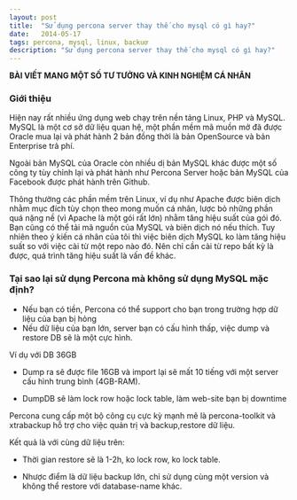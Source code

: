```yaml
---
layout: post
title:  "Sử dụng percona server thay thế cho mysql có gì hay?"
date:   2014-05-17
tags: percona, mysql, linux, backuơ
description: "Sử dụng percona server thay thế cho mysql có gì hay?"
---
```


__BÀI VIẾT MANG MỘT SỐ TƯ TƯỞNG VÀ KINH NGHIỆM CÁ NHÂN__

### Giới thiệu

Hiện nay rất nhiều ứng dụng web chạy trên nền tảng Linux, PHP và MySQL. MySQL là một cơ sở 
dữ liệu quan hệ, một phần mềm mã muồn mở đã được Oracle mua lại và phát hành 2 bản đồng thời 
là bản OpenSource và bản Enterprise trả phí.

Ngoài bản MySQL của Oracle còn nhiều dị bản MySQL khác được một số công ty tùy chỉnh lại và phát
hành như Percona Server hoặc bản MySQL của Facebook được phát hành trên Github.

Thông thường các phần mềm trên Linux, ví dụ như Apache được biên dịch nhằm mục đích tùy chọn theo mong muốn
cá nhân, lược bỏ những phần quá nặng nề (vì Apache là một gói rất lớn) nhằm tăng hiệu suất của gói đó. Bạn 
cũng có thể tải mã nguồn của MySQL và biên dịch nó nếu thích. Tuy nhiên theo ý kiến cá nhân của tôi thì
việc biên dịch MySQL ko làm tăng hiệu suất so với việc cài từ một repo nào đó. Nên chỉ cần cài từ repo bất 
kỳ là được, quá trình tăng hiệu suất là vấn đề khác.

### Tại sao lại sử dụng Percona mà không sử dụng MySQL mặc định?

- Nếu bạn có tiền, Percona có thể support cho bạn trong trường hợp dữ liệu của bạn bị hỏng
- Nếu dữ liệu của bạn lớn, server bạn có cấu hình thấp, việc dump và restore DB sẽ là một cực hình.
 
Ví dụ với DB 36GB

- Dump ra sẽ được file 16GB và import lại sẽ mất 10 tiếng với một server cấu hình trung bình (4GB-RAM).

- DumpDB sẽ làm lock row hoặc lock table, làm web-site bạn bị downtime

Percona cung cấp một bộ công cụ cực kỳ mạnh mẽ là percona-toolkit và xtrabackup hỗ trợ cho việc quản trị và backup,restore
dữ liệu.

Kết quả là với cùng dữ liệu trên:

- Thời gian restore sẽ là 1-2h, ko lock row, ko lock table.

- Nhược điểm là dữ liệu backup lớn, chỉ sử dụng cùng một version và không thể restore với database-name khác.